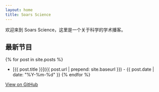 ```yaml
---
layout: home
title: Soars Science
---
```


欢迎来到 Soars Science，这里是一个关于科学的学术播客。

## 最新节目

{% for post in site.posts %}
* [{{ post.title }}]({{ post.url | prepend: site.baseurl }}) - {{ post.date | date: "%Y-%m-%d" }}
{% endfor %}

<a href="https://github.com/loongfee/soars-podcast" target="_blank">View on GitHub</a>